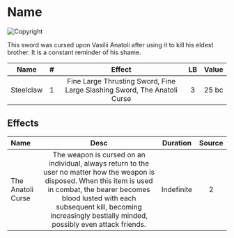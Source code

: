 # Name

![Copyright]()



This sword was cursed upon Vasilii Anatoli after using it to kill his eldest brother. It is a constant reminder of his shame.



|   Name   | # |                                  Effect                                  | LB | Value |
| :-------: | :-: | :----------------------------------------------------------------------: | :-: | :---: |
| Steelclaw | 1 | Fine Large Thrusting Sword, Fine Large Slashing Sword, The Anatoli Curse | 3 | 25 bc |

## Effects

| Name              |                                                                                                                                  Desc                                                                                                                                  |  Duration  | Source |
| :---------------- | :-----------------------------------------------------------------------------------------------------------------------------------------------------------------------------------------------------------------------------------------------------------------------: | :--------: | :-----------: |
| The Anatoli Curse | The weapon is cursed on an individual, always return to the user no matter how the weapon is disposed. When this item is used in combat, the bearer becomes blood lusted with each subsequent kill, becoming increasingly bestially minded, possibly even attack friends. | Indefinite |       2       |
